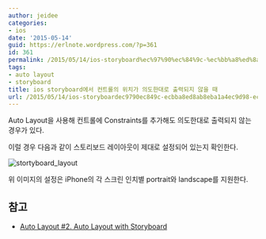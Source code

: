 ```yaml
---
author: jeidee
categories:
- ios
date: '2015-05-14'
guid: https://erlnote.wordpress.com/?p=361
id: 361
permalink: /2015/05/14/ios-storyboard%ec%97%90%ec%84%9c-%ec%bb%a8%ed%8a%b8%eb%a1%a4%ec%9d%98-%ec%9c%84%ec%b9%98%ea%b0%80-%ec%9d%98%eb%8f%84%ed%95%9c%eb%8c%80%eb%a1%9c-%ec%b6%9c%eb%a0%a5%eb%90%98%ec%a7%80-%ec%95%8a%ec%9d%84/
tags:
- auto layout
- storyboard
title: ios storyboard에서 컨트롤의 위치가 의도한대로 출력되지 않을 때
url: /2015/05/14/ios-storyboardec9790ec849c-ecbba8ed8ab8eba1a4ec9d98-ec9c84ecb998eab080-ec9d98eb8f84ed959ceb8c80eba19c-ecb69ceba0a5eb9098eca780-ec958aec9d84
---
```


Auto Layout을 사용해 컨트롤에 Constraints를 추가해도 의도한대로 출력되지 않는 경우가 있다.
  
이럴 경우 다음과 같이 스토리보드 레이아웃이 제대로 설정되어 있는지 확인한다.

![stortyboard_layout](http://localhost:8888/wordpress/wp-content/uploads/2015/05/ec8aa4ed81aceba6b0ec83b7-2015-05-14-ec98a4eca084-10-39-53.png)

위 이미지의 설정은 iPhone의 각 스크린 인치별 portrait와 landscape를 지원한다.

## 참고

  * [Auto Layout #2. Auto Layout with Storyboard](http://meetkei.com/?p=3460)